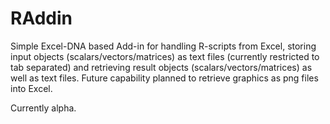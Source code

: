 # RAddin
Simple Excel-DNA based Add-in for handling R-scripts from Excel, storing input objects (scalars/vectors/matrices) as text files (currently restricted to tab separated) and 
retrieving result objects (scalars/vectors/matrices) as well as text files. Future capability planned to retrieve graphics as png files into Excel.

Currently alpha.